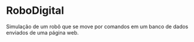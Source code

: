 # RoboDigital
Simulação de um robô que se move por comandos em um banco de dados enviados de uma página web.
 
